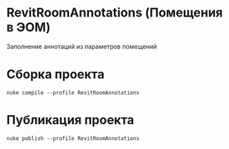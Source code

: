 # RevitRoomAnnotations (Помещения в ЭОМ)
Заполнение аннотаций из параметров помещений

# Сборка проекта
```
nuke compile --profile RevitRoomAnnotations
```

# Публикация проекта
```
nuke publish --profile RevitRoomAnnotations
```
